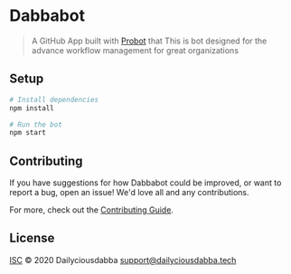 # Dabbabot

> A GitHub App built with [Probot](https://github.com/probot/probot) that This is bot designed for the advance workflow management for great organizations

## Setup

```sh
# Install dependencies
npm install

# Run the bot
npm start
```

## Contributing

If you have suggestions for how Dabbabot could be improved, or want to report a bug, open an issue! We'd love all and any contributions.

For more, check out the [Contributing Guide](CONTRIBUTING.md).

## License

[ISC](LICENSE) © 2020 Dailyciousdabba <support@dailyciousdabba.tech>
